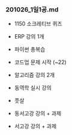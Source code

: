 ### 201026_1일1공.md

- 1150 소크레티브 퀴즈
- ERP 강의 1개
- 파이썬 총복습
- 코드업 문제 시작 (~22)
- 알고리즘 강의 2개
- 동역학 실시 강의
- 풋살

- 동서고강 강의 + 과제
- 서고강 강의 + 과제
